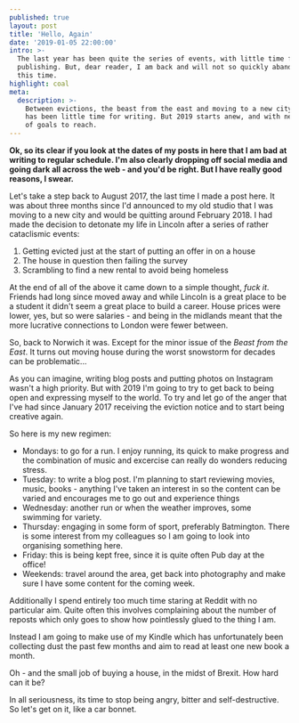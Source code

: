 ```yaml
---
published: true
layout: post
title: 'Hello, Again'
date: '2019-01-05 22:00:00'
intro: >-
  The last year has been quite the series of events, with little time for
  publishing. But, dear reader, I am back and will not so quickly abandon you
  this time.
highlight: coal
meta:
  description: >-
    Between evictions, the beast from the east and moving to a new city there
    has been little time for writing. But 2019 starts anew, and with new series
    of goals to reach.
---
```

**Ok, so its clear if you look at the dates of my posts in here that I am bad at writing to regular schedule. I'm also clearly dropping off social media and going dark all across the web - and you'd be right. But I have really good reasons, I swear.**

Let's take a step back to August 2017, the last time I made a post here. It was about three months since I'd announced to my old studio that I was moving to a new city and would be quitting around February 2018. I had made the decision to detonate my life in Lincoln after a series of rather cataclismic events:

1. Getting evicted just at the start of putting an offer in on a house
2. The house in question then failing the survey
3. Scrambling to find a new rental to avoid being homeless

At the end of all of the above it came down to a simple thought, _fuck it_. Friends had long since moved away and while Lincoln is a great place to be a student it didn't seem a great place to build a career. House prices were lower, yes, but so were salaries - and being in the midlands meant that the more lucrative connections to London were fewer between.

So, back to Norwich it was. Except for the minor issue of the _Beast from the East_. It turns out moving house during the worst snowstorm for decades can be problematic...

As you can imagine, writing blog posts and putting photos on Instagram wasn't a high priority. But with 2019 I'm going to try to get back to being open and expressing myself to the world. To try and let go of the anger that I've had since January 2017 receiving the eviction notice and to start being creative again.

So here is my new regimen:

- Mondays: to go for a run. I enjoy running, its quick to make progress and the combination of music and excercise can really do wonders reducing stress.
- Tuesday: to write a blog post. I'm planning to start reviewing movies, music, books - anything I've taken an interest in so the content can be varied and encourages me to go out and experience things
- Wednesday: another run or when the weather improves, some swimming for variety.
- Thursday: engaging in some form of sport, preferably Batmington. There is some interest from my colleagues so I am going to look into organising something here.
- Friday: this is being kept free, since it is quite often Pub day at the office!
- Weekends: travel around the area, get back into photography and make sure I have some content for the coming week.

Additionally I spend entirely too much time staring at Reddit with no particular aim. Quite often this involves complaining about the number of reposts which only goes to show how pointlessly glued to the thing I am.

Instead I am going to make use of my Kindle which has unfortunately been collecting dust the past few months and aim to read at least one new book a month.

Oh - and the small job of buying a house, in the midst of Brexit. How hard can it be?

In all seriousness, its time to stop being angry, bitter and self-destructive. So let's get on it, like a car bonnet.
